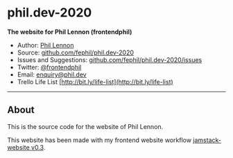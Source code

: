 # phil.dev-2020

**The website for Phil Lennon (frontendphil)**

* Author: [Phil Lennon](https://phil.dev)
* Source: [github.com/fephil/phil.dev-2020](https://github.com/fephil/phil.dev-2020)
* Issues and Suggestions: [github.com/fephil/phil.dev-2020/issues](https://github.com/fephil/phil.dev-2020/issues)
* Twitter: [@frontendphil](https://twitter.com/frontendphil)
* Email: [enquiry@phil.dev](mailto:enquiry@phil.dev)
* Trello Life List [http://bit.ly/life-list](http://bit.ly/life-list)

***

## About

This is the source code for the website of Phil Lennon.

This website has been made with my frontend website workflow [jamstack-website v0.3](https://github.com/fephil/jamstack-website).
